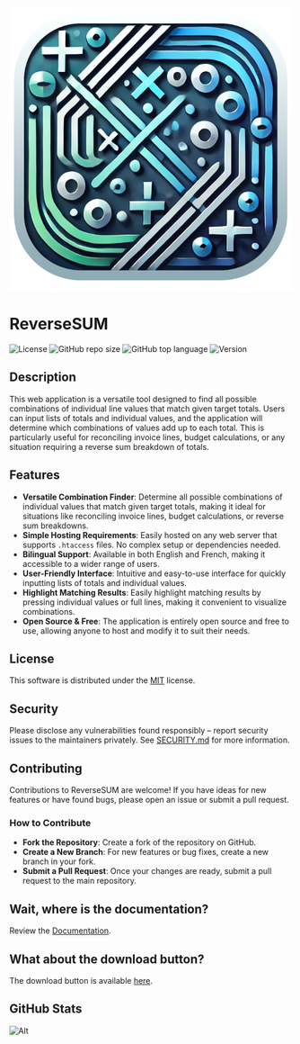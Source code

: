 <p align="center"><img src="dist/img/logo.png" /></p>

# ReverseSUM
![License](https://img.shields.io/github/license/LaswitchTech/ReverseSUM?style=for-the-badge)
![GitHub repo size](https://img.shields.io/github/repo-size/LaswitchTech/ReverseSUM?style=for-the-badge&logo=github)
![GitHub top language](https://img.shields.io/github/languages/top/LaswitchTech/ReverseSUM?style=for-the-badge)
![Version](https://img.shields.io/github/v/release/LaswitchTech/ReverseSUM?label=Version&style=for-the-badge)

## Description
This web application is a versatile tool designed to find all possible combinations of individual line values that match given target totals. Users can input lists of totals and individual values, and the application will determine which combinations of values add up to each total. This is particularly useful for reconciling invoice lines, budget calculations, or any situation requiring a reverse sum breakdown of totals.

## Features
  - **Versatile Combination Finder**: Determine all possible combinations of individual values that match given target totals, making it ideal for situations like reconciling invoice lines, budget calculations, or reverse sum breakdowns.
  - **Simple Hosting Requirements**: Easily hosted on any web server that supports `.htaccess` files. No complex setup or dependencies needed.
  - **Bilingual Support**: Available in both English and French, making it accessible to a wider range of users.
  - **User-Friendly Interface**: Intuitive and easy-to-use interface for quickly inputting lists of totals and individual values.
  - **Highlight Matching Results**: Easily highlight matching results by pressing individual values or full lines, making it convenient to visualize combinations.
  - **Open Source & Free**: The application is entirely open source and free to use, allowing anyone to host and modify it to suit their needs.

## License
This software is distributed under the [MIT](LICENSE) license.

## Security
Please disclose any vulnerabilities found responsibly – report security issues to the maintainers privately. See [SECURITY.md](SECURITY.md) for more information.

## Contributing
Contributions to ReverseSUM are welcome! If you have ideas for new features or have found bugs, please open an issue or submit a pull request.

### How to Contribute
  - **Fork the Repository**: Create a fork of the repository on GitHub.
  - **Create a New Branch**: For new features or bug fixes, create a new branch in your fork.
  - **Submit a Pull Request**: Once your changes are ready, submit a pull request to the main repository.

## Wait, where is the documentation?
Review the [Documentation](https://laswitchtech.com/en/blog/projects/reversesum/index).

## What about the download button?
The download button is available [here](https://github.com/LaswitchTech/reversesum/releases/latest/download/source.zip).

## GitHub Stats
![Alt](https://repobeats.axiom.co/api/embed/8eba4e7b8765e2486a0cf4cdd6a77444afaeff6e.svg "Repobeats analytics image")
